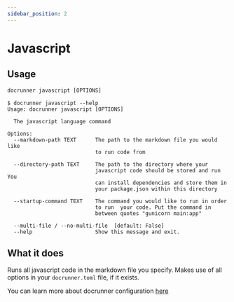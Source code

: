 ```yaml
---
sidebar_position: 2
---
```

# Javascript

## Usage
```cmd
docrunner javascript [OPTIONS]
```

```
$ docrunner javascript --help
Usage: docrunner javascript [OPTIONS]

  The javascript language command    

Options:
  --markdown-path TEXT      The path to the markdown file you would like
                            to run code from

  --directory-path TEXT     The path to the directory where your
                            javascript code should be stored and run You
                            can install dependencies and store them in
                            your package.json within this directory

  --startup-command TEXT    The command you would like to run in order
                            to run  your code. Put the command in
                            between quotes "gunicorn main:app"

  --multi-file / --no-multi-file  [default: False]
  --help                    Show this message and exit.
```

## What it does
Runs all javascript code in the markdown file you specify.
Makes use of all options in your `docrunner.toml` file, if it exists.

You can learn more about docrunner configuration [here](/docs/configuration)
